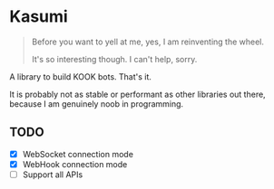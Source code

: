 # Kasumi

> Before you want to yell at me, yes, I am reinventing the wheel.
>
> It's so interesting though. I can't help, sorry.

A library to build KOOK bots. That's it.

It is probably not as stable or performant as other libraries out there, because I am genuinely noob in programming.

## TODO

- [x] WebSocket connection mode
- [x] WebHook connection mode
- [ ] Support all APIs